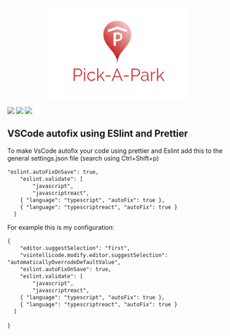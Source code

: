 <p align="center">
  <img src="/assets/images/logo.png" alt="Pick-A-Park"/>
</p>

![](https://github.com/ByPassaRe/Pick-a-park-api/workflows/Node%20CI/badge.svg)
![](https://github.com/ByPassaRe/Pick-a-park-api/workflows/Security/badge.svg)
![](https://github.com/ByPassaRe/Pick-a-park-api/workflows/Development%20container/badge.svg)

## VSCode autofix using ESlint and Prettier

To make VsCode autofix your code using prettier and Eslint add this to the general settings.json file (search using Ctrl+Shift+p)


```
"eslint.autoFixOnSave": true,
    "eslint.validate": [
        "javascript",
        "javascriptreact",
    { "language": "typescript", "autoFix": true },
    { "language": "typescriptreact", "autoFix": true }
  ]
```

For example this is my configuration:
```
{
    "editor.suggestSelection": "first",
    "vsintellicode.modify.editor.suggestSelection": "automaticallyOverrodeDefaultValue",
    "eslint.autoFixOnSave": true,
    "eslint.validate": [
        "javascript",
        "javascriptreact",
    { "language": "typescript", "autoFix": true },
    { "language": "typescriptreact", "autoFix": true }
  ]
    
}
```
